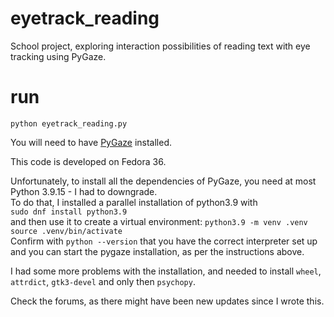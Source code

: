 # eyetrack_reading
School project, exploring interaction possibilities of reading text with eye tracking using PyGaze.

# run
`python eyetrack_reading.py`

You will need to have [PyGaze](http://www.pygaze.org/installation/) installed.

This code is developed on Fedora 36. 

Unfortunately, to install all the dependencies of PyGaze, you need at most Python 3.9.15 - I had to downgrade.  
To do that, I installed a parallel installation of python3.9 with  
`sudo dnf install python3.9`  
and then use it to create a virtual environment:
`python3.9 -m venv .venv`  
`source .venv/bin/activate`  
Confirm with `python --version` that you have the correct interpreter set up and you can start the pygaze installation, as per the instructions above.

I had some more problems with the installation, and needed to install `wheel`, `attrdict`, `gtk3-devel` and only then `psychopy`.

Check the forums, as there might have been new updates since I wrote this.
